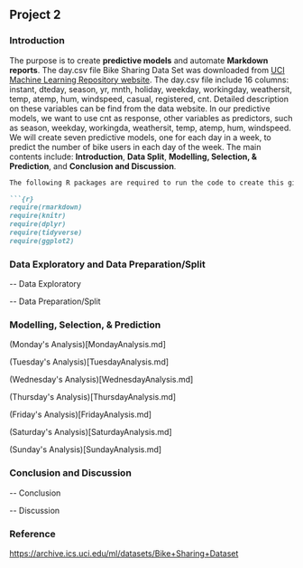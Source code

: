 ## Project 2    

### Introduction        

The purpose is to create **predictive models** and automate **Markdown reports**. The day.csv file Bike Sharing Data Set was downloaded from [UCI Machine Learning Repository website](https://archive.ics.uci.edu/ml/datasets/Bike+Sharing+Dataset). The day.csv file include 16 columns: instant, dteday, season, yr, mnth, holiday, weekday, workingday, weathersit, temp, atemp, hum, windspeed, casual, registered, cnt. Detailed description on these variables can be find from the data website. In our predictive models, we want to use cnt as response, other variables as predictors, such as season, weekday, workingda, weathersit, temp, atemp, hum, windspeed. We will create seven predictive models, one for each day in a week, to predict the number of bike users in each day of the week. The main contents include: **Introduction**, **Data Split**, **Modelling, Selection, & Prediction**, and **Conclusion and Discussion**.        

```markdown      
The following R packages are required to run the code to create this gitbub page.      

```{r}
require(rmarkdown)
require(knitr)
require(dplyr)
require(tidyverse)
require(ggplot2)
```     

### Data Exploratory and Data Preparation/Split          

-- Data Exploratory        

-- Data Preparation/Split     


### Modelling, Selection, & Prediction        

(Monday's Analysis)[MondayAnalysis.md]      

(Tuesday's Analysis)[TuesdayAnalysis.md]      

(Wednesday's Analysis)[WednesdayAnalysis.md]      

(Thursday's Analysis)[ThursdayAnalysis.md]      

(Friday's Analysis)[FridayAnalysis.md]      

(Saturday's Analysis)[SaturdayAnalysis.md]      

(Sunday's Analysis)[SundayAnalysis.md]      


### Conclusion and Discussion      

-- Conclusion          

-- Discussion            


### Reference      
https://archive.ics.uci.edu/ml/datasets/Bike+Sharing+Dataset
```    

